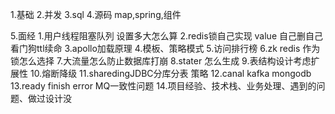1.基础
2.并发
3.sql
4.源码 map,spring,组件



5.面经
1.用户线程阻塞队列 设置多大怎么算
2.redis锁自己实现 value 自己删自己 看门狗ttl续命
3.apollo加载原理
4.模板、策略模式
5.访问排行榜
6.zk redis 作为锁怎么选择
7.大流量怎么防止数据库打崩
8.stater 怎么生成
9.表结构设计考虑扩展性
10.熔断降级
11.sharedingJDBC分库分表 策略
12.canal kafka mongodb
13.ready finish error MQ一致性问题
14.项目经验、技术栈、业务处理、遇到的问题、做过设计没